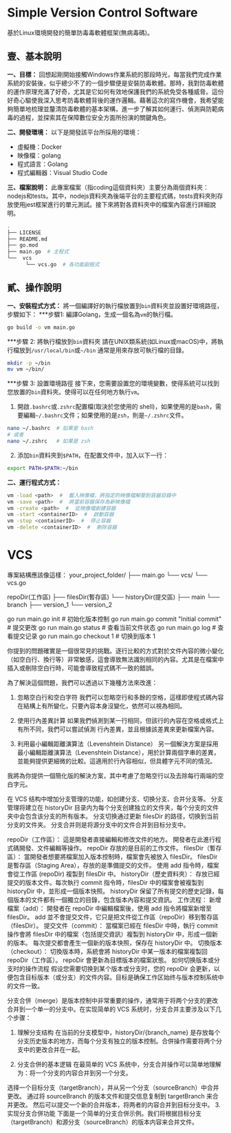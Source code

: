 # Simple Version Control Software

基於Linux環境開發的簡單防毒毒軟體框架(無病毒碼)。

## 壹、基本說明
**一、目標：**
回想起剛開始接觸Windows作業系統的那段時光，每當我們完成作業系統的安裝後，似乎總少不了的一個步驟便是安裝防毒軟體。那時，我對防毒軟體的運作原理充滿了好奇，尤其是它如何有效地保護我們的系統免受各種威脅。這份好奇心驅使我深入思考防毒軟體背後的運作邏輯。藉著這次的寫作機會，我希望能夠簡單地梳理並釐清防毒軟體的基本架構，進一步了解其如何運行、偵測與防範病毒的過程，並探索其在保障數位安全方面所扮演的關鍵角色。
<br>

**二、開發環境：**
以下是開發該平台所採用的環境：
* 虛擬機：Docker
* 映像檔：golang
* 程式語言：Golang
* 程式編輯器：Visual Studio Code

**三、檔案說明：** 
此專案檔案（指coding這個資料夾）主要分為兩個資料夾：nodejs和tests。其中，nodejs資料夾為後端平台的主要程式碼，tests資料夾則存放使用jest框架進行的單元測試。接下來將對各資料夾中的檔案內容進行詳細說明。
```bash
.
├── LICENSE
├── README.md
├── go.mod
├── main.go  # 主程式
└──  vcs
      └── vcs.go  # 各功能副程式
```

## 貳、操作說明
**一、安裝程式方式：** 
將一個編譯好的執行檔放置到`bin`資料夾並設置好環境路徑，步驟如下：
***步驟1: 編譯Golang，生成一個名為`vm`的執行檔。
```bash
go build -o vm main.go
```

***步驟 2: 將執行檔放到`bin`資料夾
請在UNIX類系統(如Linux或macOS)中，將執行檔放到`/usr/local/bin`或`~/bin` 通常是用來存放可執行檔的目錄。
```bash
mkdir -p ~/bin
mv vm ~/bin/
```

***步驟 3: 設置環境路徑
接下來，您需要設置您的環境變數，使得系統可以找到您放置的`bin`資料夾。使得可以在任何地方執行`vm`。

1. 開啟`.bashrc`或`.zshrc`配置檔(取決於您使用的 shell)，如果使用的是`bash`，需要編輯`~/.bashrc`文件；如果使用的是`zsh`，則是`~/.zshrc`文件。
```bash
nano ~/.bashrc  # 如果是 bash
# 或者
nano ~/.zshrc   # 如果是 zsh
```

2. 添加`bin`資料夾到`$PATH`，在配置文件中，加入以下一行：
```bash
export PATH=$PATH:~/bin
```

**二、運行程式方式：**
```bash
vm -load <path>  #  載入映像檔，將指定的映像檔解壓到容器目錄中
vm -save <path>  #  將當前容器保存為新映像檔
vm -create <path>  #  從映像檔創建容器
vm -start <containerID>  #  啟動容器
vm -stop <containerID>  #  停止容器
vm -delete <containerID>  #  刪除容器
```


# VCS

專案結構應該像這樣：
your_project_folder/
  ├── main.go
  └── vcs/
      └── vcs.go

repoDir(工作區)
  ├── filesDir(暫存區)
  └── historyDir(提交區)
        ├── main
        └── branch
              ├── version_1
              └── version_2
              
go run main.go init        # 初始化版本控制
go run main.go commit "Initial commit"  # 提交更改
go run main.go status      # 查看当前文件状态
go run main.go log         # 查看提交记录
go run main.go checkout 1  # 切换到版本 1

你提到的問題確實是一個很常見的挑戰。逐行比較的方式對於文件內容的微小變化（如空白行、換行等）非常敏感，這會導致無法識別相同的內容。尤其是在檔案中插入或刪除空白行時，可能會導致程式碼不一致的錯誤。

為了解決這個問題，我們可以透過以下幾種方法來改進：

1. 忽略空白行和空白字符
我們可以忽略空行和多餘的空格，這樣即使程式碼內容在結構上有所變化，只要內容本身沒變化，依然可以視為相同。

2. 使用行內差異計算
如果我們偵測到某一行相同，但該行的內容在空格或格式上有所不同，我們可以嘗試偵測 行內差異，並且根據該差異來更新檔案內容。

3. 利用最小編輯距離演算法（Levenshtein Distance）
另一個解決方案是採用 最小編輯距離演算法（Levenshtein Distance），用於計算兩個字串的差異，並能夠提供更細微的比較。這適用於行內容相似，但具體字元不同的情況。

我將為你提供一個簡化版的解決方案，其中考慮了忽略空行以及去除每行兩端的空白字元。



在 VCS 结构中增加分支管理的功能，如创建分支、切换分支、合并分支等。
分支管理将建立在 historyDir 目录内为每个分支创建独立的文件夹，每个分支的文件夹中会包含该分支的所有版本。
分支切换通过更新 filesDir 的路径，切换到当前分支的文件夹。
分支合并则是将源分支中的文件合并到目标分支中。

repoDir（工作區）：
這是開發者直接編輯和修改文件的地方。
開發者在此進行程式碼開發、文件編輯等操作。
repoDir 存放的是目前的工作文件。
filesDir（暫存區）：
當開發者想要將檔案加入版本控制時，檔案會先被放入 filesDir。
filesDir 是暫存區（Staging Area），存放的是準備提交的文件。
使用 add 指令時，檔案會從工作區 (repoDir) 複製到 filesDir 中。
historyDir（歷史資料夾）：
存放已經提交的版本文件。每次執行 commit 指令時，filesDir 中的檔案會被複製到 historyDir 中，並形成一個版本快照。
historyDir 保留了所有提交的歷史記錄，每個版本的文件都有一個獨立的目錄，包含版本內容和提交資訊。
工作流程：
新增檔案（add）：
開發者在 repoDir 中編輯檔案後，使用 add 指令將檔案新增至 filesDir。
add 並不會提交文件，它只是把文件從工作區（repoDir）移到暫存區（filesDir）。
提交文件（commit）：
當檔案已經在 filesDir 中時，執行 commit 操作會將 filesDir 中的檔案（包括提交資訊）複製到 historyDir 中，形成一個新的版本。
每次提交都會產生一個新的版本快照，保存在 historyDir 中。
切換版本（checkout）：
切換版本時，系統會將 historyDir 中某一版本的檔案複製回 repoDir（工作區）。
repoDir 會更新為目標版本的檔案狀態。
如何切换版本或分支时的操作流程
假设您需要切换到某个版本或分支时，您的 repoDir 会更新，以便包含目标版本（或分支）的文件内容。目标是确保工作区始终与版本控制系统中的文件一致。

分支合併（merge）是版本控制中非常重要的操作，通常用于将两个分支的更改合并到一个单一的分支中。在实现简单的 VCS 系统时，分支合并主要涉及以下几个步骤：

1. 理解分支结构
在当前的分支模型中，historyDir/{branch_name} 是存放每个分支历史版本的地方，而每个分支有独立的版本控制。合併操作需要将两个分支中的更改合并在一起。

2. 分支合併的基本逻辑
在最简单的 VCS 系统中，分支合并操作可以简单地理解为：将一个分支的内容合并到另一个分支。

选择一个目标分支（targetBranch），并从另一个分支（sourceBranch）中合并更改。
通过将 sourceBranch 的版本文件和提交信息复制到 targetBranch 来合并更改。
然后可以提交一个新的合并版本，将两者的内容合并到目标分支中。
3. 实现分支合併功能
下面是一个简单的分支合併示例。我们将根据目标分支（targetBranch）和源分支（sourceBranch）的版本内容来合并文件。

